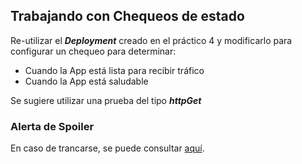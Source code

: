 ## Trabajando con Chequeos de estado

Re-utilizar el ***Deployment*** creado en el práctico 4 y modificarlo para configurar un chequeo para determinar:

- Cuando la App está lista para recibir tráfico
- Cuando la App está saludable

Se sugiere utilizar una prueba del tipo ***httpGet***

### Alerta de Spoiler

En caso de trancarse, se puede consultar [aquí](./Extras/Soluciones/laboratorioK8s/parte5-trabajando_con_probes.md).